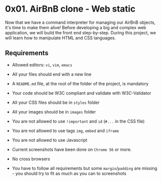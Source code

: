 # 0x01. AirBnB clone - Web static

Now that we have a command interpreter for managing our AirBnB objects, it's time to make them alive! Before developing a big and complex web application, we will build the front end step-by-step. During this project, we will learn how to manipulate HTML and CSS languages.

## Requirements

* Allowed editors: `vi`, `vim`, `emacs`

* All your files should end with a new line

* A `README.md` file, at the root of the folder of the project, is mandatory

* Your code should be W3C compliant and validate with W3C-Validator

* All your CSS files should be in `styles` folder

* All your images should be in `images` folder

* You are not allowed to use `!important` and `id` (`#...` in the CSS file)

* You are not allowed to use tags `img`, `embed` and `iframe`

* You are not allowed to use Javascript

* Current screenshots have been done on `Chrome 56` or more.

* No cross browsers

* You have to follow all requirements but some `margin`/`padding` are missing - you should try to fit as much as you can to screenshots
